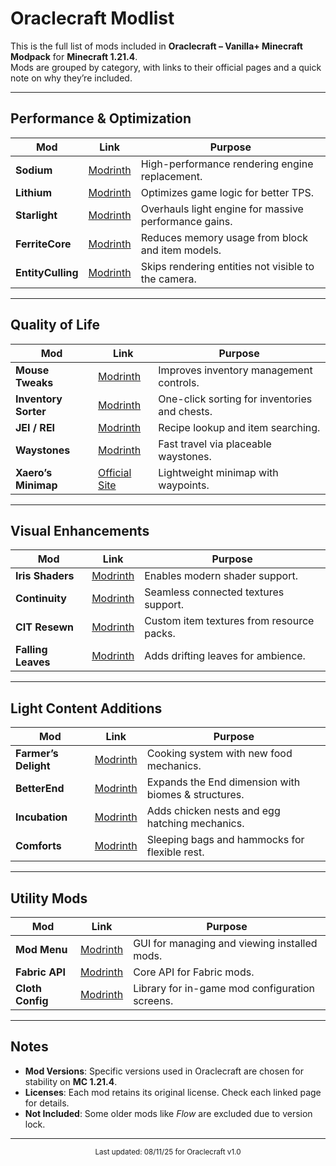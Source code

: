 # Oraclecraft Modlist

This is the full list of mods included in **Oraclecraft – Vanilla+ Minecraft Modpack** for **Minecraft 1.21.4**.  
Mods are grouped by category, with links to their official pages and a quick note on why they’re included.

---

## Performance & Optimization

| Mod | Link | Purpose |
|-----|------|---------|
| **Sodium** | [Modrinth](https://modrinth.com/mod/sodium) | High-performance rendering engine replacement. |
| **Lithium** | [Modrinth](https://modrinth.com/mod/lithium) | Optimizes game logic for better TPS. |
| **Starlight** | [Modrinth](https://modrinth.com/mod/starlight) | Overhauls light engine for massive performance gains. |
| **FerriteCore** | [Modrinth](https://modrinth.com/mod/ferrite-core) | Reduces memory usage from block and item models. |
| **EntityCulling** | [Modrinth](https://modrinth.com/mod/entityculling) | Skips rendering entities not visible to the camera. |

---

## Quality of Life

| Mod | Link | Purpose |
|-----|------|---------|
| **Mouse Tweaks** | [Modrinth](https://modrinth.com/mod/mouse-tweaks) | Improves inventory management controls. |
| **Inventory Sorter** | [Modrinth](https://modrinth.com/mod/inventory-sorting) | One-click sorting for inventories and chests. |
| **JEI / REI** | [Modrinth](https://modrinth.com/mod/rei) | Recipe lookup and item searching. |
| **Waystones** | [Modrinth](https://modrinth.com/mod/waystones) | Fast travel via placeable waystones. |
| **Xaero’s Minimap** | [Official Site](https://xaero96.com/) | Lightweight minimap with waypoints. |

---

## Visual Enhancements

| Mod | Link | Purpose |
|-----|------|---------|
| **Iris Shaders** | [Modrinth](https://modrinth.com/mod/iris) | Enables modern shader support. |
| **Continuity** | [Modrinth](https://modrinth.com/mod/continuity) | Seamless connected textures support. |
| **CIT Resewn** | [Modrinth](https://modrinth.com/mod/cit-resewn) | Custom item textures from resource packs. |
| **Falling Leaves** | [Modrinth](https://modrinth.com/mod/fallingleaves) | Adds drifting leaves for ambience. |

---

## Light Content Additions

| Mod | Link | Purpose |
|-----|------|---------|
| **Farmer’s Delight** | [Modrinth](https://modrinth.com/mod/farmers-delight) | Cooking system with new food mechanics. |
| **BetterEnd** | [Modrinth](https://modrinth.com/mod/betterend) | Expands the End dimension with biomes & structures. |
| **Incubation** | [Modrinth](https://modrinth.com/mod/incubation) | Adds chicken nests and egg hatching mechanics. |
| **Comforts** | [Modrinth](https://modrinth.com/mod/comforts) | Sleeping bags and hammocks for flexible rest. |

---

## Utility Mods

| Mod | Link | Purpose |
|-----|------|---------|
| **Mod Menu** | [Modrinth](https://modrinth.com/mod/modmenu) | GUI for managing and viewing installed mods. |
| **Fabric API** | [Modrinth](https://modrinth.com/mod/fabric-api) | Core API for Fabric mods. |
| **Cloth Config** | [Modrinth](https://modrinth.com/mod/cloth-config) | Library for in-game mod configuration screens. |

---

## Notes
- **Mod Versions**: Specific versions used in Oraclecraft are chosen for stability on **MC 1.21.4**.
- **Licenses**: Each mod retains its original license. Check each linked page for details.
- **Not Included**: Some older mods like *Flow* are excluded due to version lock.

---

<p align="center">
  <sub>Last updated: 08/11/25 for Oraclecraft v1.0</sub>
</p>
